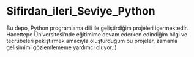 # Sifirdan_ileri_Seviye_Python
Bu depo, Python programlama dili ile geliştirdiğim projeleri içermektedir. Hacettepe Üniversitesi'nde eğitimime devam ederken edindiğim bilgi ve tecrübeleri pekiştirmek amacıyla oluşturduğum bu projeler, zamanla gelişimimi gözlemlememe yardımcı oluyor.:)
